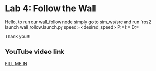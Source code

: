 # Lab 4: Follow the Wall

Hello, to run our wall_follow node simply go to sim_ws/src and run 
`ros2 launch wall_follow.launch.py speed:=<desired_speed> P:=<desiredKp> I:=<desiredKi> D:=<desiredKd>

Thank you!!!
## YouTube video link
[FILL ME IN](https://tinyurl.com/22mts2ax)